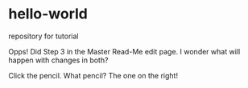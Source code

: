 # hello-world
repository for tutorial

Opps!
Did Step 3 in the Master Read-Me edit page.
I wonder what will happen with changes in both?

Click the pencil. What pencil? The one on the right!
